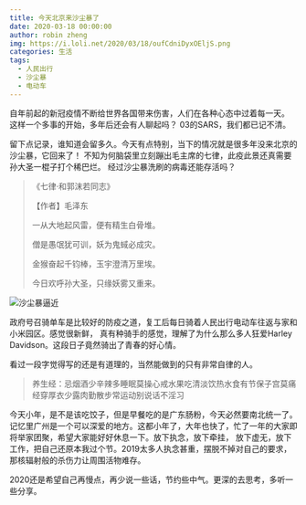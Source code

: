 ```yaml
---
title: 今天北京来沙尘暴了
date: 2020-03-18 00:00:00
author: robin zheng
img: https://i.loli.net/2020/03/18/oufCdniDyxOEljS.png
categories: 生活
tags:
  - 人民出行
  - 沙尘暴
  - 电动车
---
```


自年前起的新冠疫情不断给世界各国带来伤害，人们在各种心态中过着每一天。 这样一个多事的开始，多年后还会有人聊起吗？ 03的SARS，我们都已记不清。

留下点记录，谁知道会留多久。今天有点特别，当下的情况就是很多年没来北京的沙尘暴，它回来了！ 不知为何脑袋里立刻蹦出毛主席的七律，此疫此景还真需要孙大圣一棍子打个稀巴烂。 经过沙尘暴洗刷的病毒还能存活吗？

> 《七律·和郭沫若同志》
>
> 【作者】毛泽东
>
> 一从大地起风雷，便有精生白骨堆。
>
> 僧是愚氓犹可训，妖为鬼蜮必成灾。
>
> 金猴奋起千钧棒，玉宇澄清万里埃。
>
> 今日欢呼孙大圣，只缘妖雾又重来。

![沙尘暴逼近](https://i.loli.net/2020/03/18/68zOjLXhqgcEJnD.png)

政府号召骑单车是比较好的防疫之道，复工后每日骑着人民出行电动车往返与家和小米园区。感觉很新鲜， 真有种骑手的感觉，理解了为什么那么多人狂爱Harley Davidson。这段日子竟然骑出了青春的好心情。



看过一段字觉得写的还是有道理的，当然能做到的只有非常自律的人。

> 养生经：忌烟酒少辛辣多睡眠莫操心戒水果吃清淡饮热水食有节保子宫莫痛经穿厚衣少露肉勤散步常运动别说话不淫习

今天小年，是不是该吃饺子，但是早餐吃的是广东肠粉，今天必然要南北统一了。记忆里广州是一个可以深爱的地方。这都小年了，大年也快了，忙了一年的大家即将举家团聚，希望大家能好好休息一下。放下执念，放下牵挂， 放下虚无，放下工作，把自己还原本我过个节。2019太多人执念甚重，摆脱不掉对自己的要求，那核辐射般的杀伤力让周围活物难存。

2020还是希望自己再慢点，再少说一些话，节约些中气。更深的去思考，多听一些分享。











